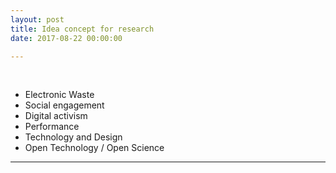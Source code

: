 ```yaml
---
layout: post
title: Idea concept for research
date: 2017-08-22 00:00:00

---
```


<br/>
<ul>
<li>Electronic Waste</li>
<li>Social engagement</li>
<li>Digital activism</li>
<li>Performance</li>
<li>Technology and Design</li>
<li>Open Technology / Open Science</li>
</ul>


<p>

</p>


***


###
